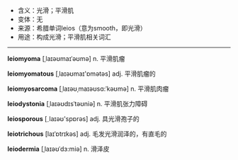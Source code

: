 - <span class="definition">含义：光滑；平滑肌</span>
- <span class="definition">变体：无</span>
- <span class="definition">来源：希腊单词leios（意为smooth，即光滑）</span>
- <span class="definition">用途：构成光滑；平滑肌相关词汇</span>

---

<span class="vocabulary">**leiomyoma**</span> [ˌlaɪəʊmaɪˈəʊmə] n. 平滑肌瘤

<span class="vocabulary">**leiomyomatous**</span> [ˌlaɪəʊmaɪ'ɒmətəs] adj. 平滑肌瘤的

<span class="vocabulary">**leiomyosarcoma**</span> [ˌlaɪəʊˌmaɪəʊsɑ:ˈkəʊmə] n. 平滑肌肉瘤

<span class="vocabulary">**leiodystonia**</span> [ˌlaɪəʊdɪsˈtəʊniə] n. 平滑肌张力障碍

<span class="vocabulary">**leiosporous**</span> [ˏlaɪəʊ'spɒrәs] adj. 具光滑孢子的

<span class="vocabulary">**leiotrichous**</span> [laɪˈɒtrɪkəs] adj. 毛发光滑润泽的，有直毛的

<span class="vocabulary">**leiodermia**</span> [ˌlaɪəʊˈdɜ:miə] n. 滑泽皮
